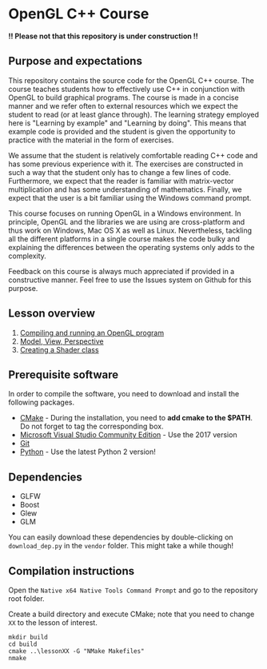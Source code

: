 # OpenGL C++ Course

__!! Please not that this repository is under construction !!__

## Purpose and expectations
This repository contains the source code for the OpenGL C++ course. The course teaches students how to effectively use C++ in conjunction with OpenGL to build graphical programs. The course is made in a concise manner and we refer often to external resources which we expect the student to read (or at least glance through). The learning strategy employed here is "Learning by example" and "Learning by doing". This means that example code is provided and the student is given the opportunity to practice with the material in the form of exercises.

We assume that the student is relatively comfortable reading C++ code and has some previous experience with it. The exercises are constructed in such a way that the student only has to change a few lines of code. Furthermore, we expect that the reader is familiar with matrix-vector multiplication and has some understanding of mathematics. Finally, we expect that the user is a bit familiar using the Windows command prompt.

This course focuses on running OpenGL in a Windows environment. In principle, OpenGL and the libraries we are using are cross-platform and thus work on Windows, Mac OS X as well as Linux. Nevertheless, tackling all the different platforms in a single course makes the code bulky and explaining the differences between the operating systems only adds to the complexity.

Feedback on this course is always much appreciated if provided in a constructive manner. Feel free to use the Issues system on Github for this purpose.

## Lesson overview
1. [Compiling and running an OpenGL program](lesson01/README.md)
2. [Model, View, Perspective](lesson02/README.md)
3. [Creating a Shader class](lesson03/README.md)

## Prerequisite software
In order to compile the software, you need to download and install the following packages.

* [CMake](https://cmake.org/download/) - During the installation, you need to **add cmake to the $PATH**. Do not forget to tag the corresponding box.
* [Microsoft Visual Studio Community Edition](https://visualstudio.microsoft.com/downloads/) - Use the 2017 version
* [Git](https://git-scm.com/download/win)
* [Python](https://www.python.org/downloads/) - Use the latest Python 2 version!

## Dependencies
* GLFW
* Boost
* Glew
* GLM

You can easily download these dependencies by double-clicking on `download_dep.py` in the `vendor` folder. This might take a while though!

## Compilation instructions
Open the `Native x64 Native Tools Command Prompt` and go to the repository root folder.

Create a build directory and execute CMake; note that you need to change `XX` to the lesson of interest.

```
mkdir build
cd build
cmake ..\lessonXX -G "NMake Makefiles"
nmake
```
